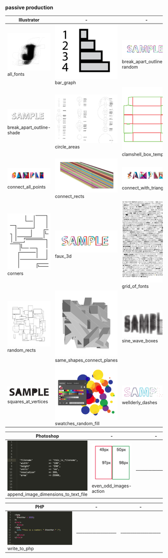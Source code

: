### passive production

| Illustrator | - | - |
| --- | --- | --- |
| ![ ](https://github.com/anonlethal-jerk/talk-or-learn-when-jaded/blob/master/img/all_fonts.png) all_fonts | ![ ](https://github.com/anonlethal-jerk/talk-or-learn-when-jaded/blob/master/img/bar_graph.png) bar_graph | ![ ](https://github.com/anonlethal-jerk/talk-or-learn-when-jaded/blob/master/img/break_apart_outline-random.png) break_apart_outline-random |
| ![ ](https://github.com/anonlethal-jerk/talk-or-learn-when-jaded/blob/master/img/break_apart_outline-shade.png) break_apart_outline-shade | ![ ](https://github.com/anonlethal-jerk/talk-or-learn-when-jaded/blob/master/img/circle_areas.png) circle_areas | ![ ](https://github.com/anonlethal-jerk/talk-or-learn-when-jaded/blob/master/img/clamshell_box_template.png) clamshell_box_template |
| ![ ](https://github.com/anonlethal-jerk/talk-or-learn-when-jaded/blob/master/img/connect_all_points.png) connect_all_points | ![ ](https://github.com/anonlethal-jerk/talk-or-learn-when-jaded/blob/master/img/connect_rects.png) connect_rects | ![ ](https://github.com/anonlethal-jerk/talk-or-learn-when-jaded/blob/master/img/connect_with_triangles.png) connect_with_triangles |
| ![ ](https://github.com/anonlethal-jerk/talk-or-learn-when-jaded/blob/master/img/corners.png) corners | ![ ](https://github.com/anonlethal-jerk/talk-or-learn-when-jaded/blob/master/img/faux_3d.png) faux_3d | ![ ](https://github.com/anonlethal-jerk/talk-or-learn-when-jaded/blob/master/img/grid_of_fonts.png) grid_of_fonts |
| ![ ](https://github.com/anonlethal-jerk/talk-or-learn-when-jaded/blob/master/img/random_rects.png) random_rects | ![ ](https://github.com/anonlethal-jerk/talk-or-learn-when-jaded/blob/master/img/same_shapes_connect_planes.png) same_shapes_connect_planes | ![ ](https://github.com/anonlethal-jerk/talk-or-learn-when-jaded/blob/master/img/sine_wave_boxes.png) sine_wave_boxes |
| ![ ](https://github.com/anonlethal-jerk/talk-or-learn-when-jaded/blob/master/img/squares_at_vertices.png) squares_at_vertices | ![ ](https://github.com/anonlethal-jerk/talk-or-learn-when-jaded/blob/master/img/swatches_random_fill.png) swatches_random_fill | ![ ](https://github.com/anonlethal-jerk/talk-or-learn-when-jaded/blob/master/img/wellderly_dashes.png) wellderly_dashes |

| Photoshop | - | - |
| --- | --- | --- |
| ![ ](https://github.com/anonlethal-jerk/talk-or-learn-when-jaded/blob/master/img/append_image_dimensions_to_text_file.png) append_image_dimensions_to_text_file | ![ ](https://github.com/anonlethal-jerk/talk-or-learn-when-jaded/blob/master/img/even_odd_images-action.png) even_odd_images-action | ____________________ |

| PHP | - | - |
| --- | --- | --- |
| ![ ](https://github.com/anonlethal-jerk/talk-or-learn-when-jaded/blob/master/img/write_to_php.png) write_to_php | ____________________ | ____________________ |
